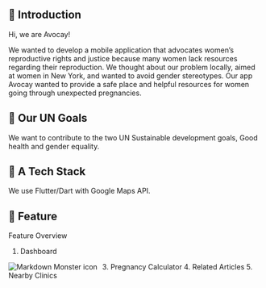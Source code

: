 ## 🥑 Introduction

Hi, we are Avocay!

We wanted to develop a mobile application that advocates women’s reproductive rights and justice because many women lack resources regarding their reproduction. We thought about our problem locally, aimed at women in New York, and wanted to avoid gender stereotypes. Our app Avocay wanted to provide a safe place and helpful resources for women going through unexpected pregnancies. 

## 🥑 Our UN Goals

We want to contribute to the two UN Sustainable development goals, Good health and gender equality. 

## 🥑 A Tech Stack

We use Flutter/Dart with Google Maps API.

## 🥑 Feature

Feature Overview
1. Dashboard

<img src="Dashboard photo.png"
     alt="Markdown Monster icon"
     style="float: left; margin-right: 10px;" />
3. Pregnancy Calculator
4. Related Articles
5. Nearby Clinics

